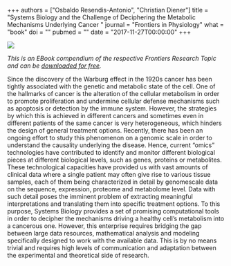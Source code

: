 +++
authors = ["Osbaldo Resendis-Antonio", "Christian Diener"]
title = "Systems Biology and the Challenge of Deciphering the Metabolic Mechanisms Underlying Cancer "
journal = "Frontiers in Physiology"
what = "book"
doi = ""
pubmed = ""
date = "2017-11-27T00:00:00"
+++

![](/media/frontiers_ebook.jpg)

*This is an EBook compendium of the respective Frontiers Research Topic and can
be [downloaded for free](https://www.frontiersin.org/books/Systems_Biology_and_the_Challenge_of_Deciphering_the_MetabolicMechanisms_Underlying_Cancer/1387#nogo).*

Since the discovery of the Warburg effect in the 1920s cancer has been tightly
associated with the genetic and metabolic state of the cell. One of the
hallmarks of cancer is the alteration of the cellular metabolism in order to
promote proliferation and undermine cellular defense mechanisms such as
apoptosis or detection by the immune system. However, the strategies by which
this is achieved in different cancers and sometimes even in different patients
of the same cancer is very heterogeneous, which hinders the design of general
treatment options. Recently, there has been an ongoing effort to study this
phenomenon on a genomic scale in order to understand the causality underlying
the disease. Hence, current “omics” technologies have contributed to identify
and monitor different biological pieces at different biological levels, such as
genes, proteins or metabolites. These technological capacities have provided us
with vast amounts of clinical data where a single patient may often give rise
to various tissue samples, each of them being characterized in detail by
genomescale data on the sequence, expression, proteome and metabolome level.
Data with such detail poses the imminent problem of extracting meaningful
interpretations and translating them into specific treatment options. To this
purpose, Systems Biology provides a set of promising computational tools in
order to decipher the mechanisms driving a healthy cell’s metabolism into a
cancerous one. However, this enterprise requires bridging the gap between large
data resources, mathematical analysis and modeling specifically designed to
work with the available data. This is by no means trivial and requires high
levels of communication and adaptation between the experimental and theoretical
side of research.
